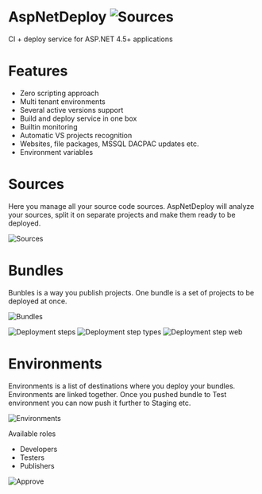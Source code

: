 AspNetDeploy ![Sources](http://ad-resources.personal.ado.me.uk/vs-loading-colored-24.gif)
============

CI + deploy service for ASP.NET 4.5+ applications

Features
============
* Zero scripting approach
* Multi tenant environments
* Several active versions support
* Build and deploy service in one box
* Builtin monitoring
* Automatic VS projects recognition
* Websites, file packages, MSSQL DACPAC updates etc.
* Environment variables

Sources
============
Here you manage all your source code sources.
AspNetDeploy will analyze your sources, split it on separate projects and make them ready to be deployed.

![Sources](http://ad-resources.personal.ado.me.uk/sources-list.PNG)


Bundles
============
Bunbles is a way you publish projects. One bundle is a set of projects to be deployed at once.

![Bundles](http://ad-resources.personal.ado.me.uk/bundles-list.PNG)

![Deployment steps](http://ad-resources.personal.ado.me.uk/deployment-steps.PNG)
![Deployment step types](http://ad-resources.personal.ado.me.uk/deployment-step-types.PNG)
![Deployment step web](http://ad-resources.personal.ado.me.uk/deployment-step-web.PNG)


Environments
============
Environments is a list of destinations where you deploy your bundles. Environments are linked together. 
Once you pushed bundle to Test environment you can now push it further to Staging etc.

![Environments](http://ad-resources.personal.ado.me.uk/environments-list.PNG)

Available roles
* Developers
* Testers
* Publishers

![Approve](http://ad-resources.personal.ado.me.uk/publications-approvement.PNG)

